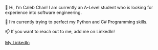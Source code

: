 👋 Hi, I’m Caleb Chan! I am currently an A-Level student who is looking for experience into software engineering.

🌱 I’m currently trying to perfect my Python and C# Programming skills.

📫 If you want to reach out to me, add me on LinkedIn!

[My LinkedIn](www.linkedin.com/in/calebchanwy)

<!---
calebchan1/calebchan1 is a ✨ special ✨ repository because its `README.md` (this file) appears on your GitHub profile.
You can click the Preview link to take a look at your changes.
--->
